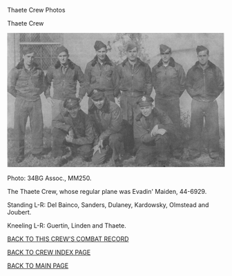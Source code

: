
Thaete Crew Photos






 




Thaete Crew  
  

![](Thaete.jpg)  

Photo: 34BG Assoc., MM250.  

The Thaete Crew, whose regular plane was Evadin' Maiden, 44-6929.  

Standing L-R: Del Bainco, Sanders, Dulaney, Kardowsky, Olmstead and Joubert.  

Kneeling L-R: Guertin, Linden and Thaete.  
  

[BACK TO THIS CREW'S COMBAT RECORD](ValorToVictory/crews/Thaete.md)  

[BACK TO CREW INDEX PAGE](ValorToVictory/000crews.md)  

[BACK TO MAIN PAGE](ValorToVictory/index.html)


